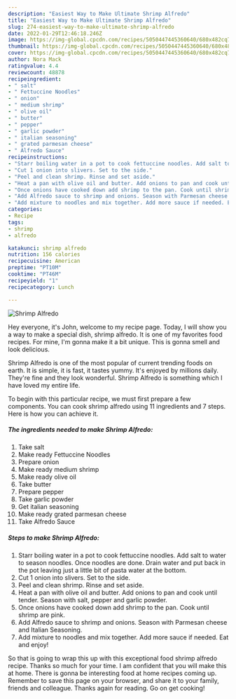 ```yaml
---
description: "Easiest Way to Make Ultimate Shrimp Alfredo"
title: "Easiest Way to Make Ultimate Shrimp Alfredo"
slug: 274-easiest-way-to-make-ultimate-shrimp-alfredo
date: 2022-01-29T12:46:18.246Z
image: https://img-global.cpcdn.com/recipes/5050447445360640/680x482cq70/shrimp-alfredo-recipe-main-photo.jpg
thumbnail: https://img-global.cpcdn.com/recipes/5050447445360640/680x482cq70/shrimp-alfredo-recipe-main-photo.jpg
cover: https://img-global.cpcdn.com/recipes/5050447445360640/680x482cq70/shrimp-alfredo-recipe-main-photo.jpg
author: Nora Mack
ratingvalue: 4.4
reviewcount: 48878
recipeingredient:
- " salt"
- " Fettuccine Noodles"
- " onion"
- " medium shrimp"
- " olive oil"
- " butter"
- " pepper"
- " garlic powder"
- " italian seasoning"
- " grated parmesan cheese"
- " Alfredo Sauce"
recipeinstructions:
- "Starr boiling water in a pot to cook fettuccine noodles. Add salt to water to season noodles. Once noodles are done. Drain water and put back in the pot leaving just a little bit of pasta water at the bottom."
- "Cut 1 onion into slivers. Set to the side."
- "Peel and clean shrimp. Rinse and set aside."
- "Heat a pan with olive oil and butter. Add onions to pan and cook until tender. Season with salt, pepper and garlic powder."
- "Once onions have cooked down add shrimp to the pan. Cook until shrimp are pink."
- "Add Alfredo sauce to shrimp and onions. Season with Parmesan cheese and Italian Seasoning."
- "Add mixture to noodles and mix together. Add more sauce if needed. Eat and enjoy!"
categories:
- Recipe
tags:
- shrimp
- alfredo

katakunci: shrimp alfredo 
nutrition: 156 calories
recipecuisine: American
preptime: "PT10M"
cooktime: "PT46M"
recipeyield: "1"
recipecategory: Lunch

---
```



![Shrimp Alfredo](https://img-global.cpcdn.com/recipes/5050447445360640/680x482cq70/shrimp-alfredo-recipe-main-photo.jpg)

Hey everyone, it's John, welcome to my recipe page. Today, I will show you a way to make a special dish, shrimp alfredo. It is one of my favorites food recipes. For mine, I'm gonna make it a bit unique. This is gonna smell and look delicious.

Shrimp Alfredo is one of the most popular of current trending foods on earth. It is simple, it is fast, it tastes yummy. It's enjoyed by millions daily. They're fine and they look wonderful. Shrimp Alfredo is something which I have loved my entire life.




To begin with this particular recipe, we must first prepare a few components. You can cook shrimp alfredo using 11 ingredients and 7 steps. Here is how you can achieve it.

<!--inarticleads1-->

##### The ingredients needed to make Shrimp Alfredo:

1. Take  salt
1. Make ready  Fettuccine Noodles
1. Prepare  onion
1. Make ready  medium shrimp
1. Make ready  olive oil
1. Take  butter
1. Prepare  pepper
1. Take  garlic powder
1. Get  italian seasoning
1. Make ready  grated parmesan cheese
1. Take  Alfredo Sauce




<!--inarticleads2-->

##### Steps to make Shrimp Alfredo:

1. Starr boiling water in a pot to cook fettuccine noodles. Add salt to water to season noodles. Once noodles are done. Drain water and put back in the pot leaving just a little bit of pasta water at the bottom.
1. Cut 1 onion into slivers. Set to the side.
1. Peel and clean shrimp. Rinse and set aside.
1. Heat a pan with olive oil and butter. Add onions to pan and cook until tender. Season with salt, pepper and garlic powder.
1. Once onions have cooked down add shrimp to the pan. Cook until shrimp are pink.
1. Add Alfredo sauce to shrimp and onions. Season with Parmesan cheese and Italian Seasoning.
1. Add mixture to noodles and mix together. Add more sauce if needed. Eat and enjoy!




So that is going to wrap this up with this exceptional food shrimp alfredo recipe. Thanks so much for your time. I am confident that you will make this at home. There is gonna be interesting food at home recipes coming up. Remember to save this page on your browser, and share it to your family, friends and colleague. Thanks again for reading. Go on get cooking!
